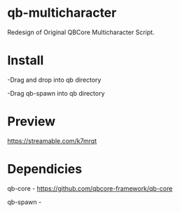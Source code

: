 # qb-multicharacter
Redesign of Original QBCore Multicharacter Script.

# Install
-Drag and drop into qb directory

-Drag qb-spawn into qb directory

# Preview
https://streamable.com/k7mrqt

# Dependicies
qb-core - https://github.com/qbcore-framework/qb-core

qb-spawn -

